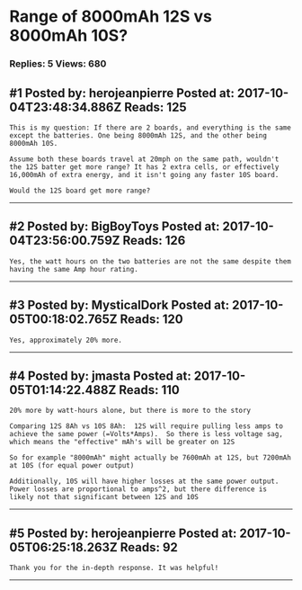 # Range of 8000mAh 12S vs 8000mAh 10S?

### Replies: 5 Views: 680

## \#1 Posted by: herojeanpierre Posted at: 2017-10-04T23:48:34.886Z Reads: 125

```
This is my question: If there are 2 boards, and everything is the same except the batteries. One being 8000mAh 12S, and the other being  8000mAh 10S.

Assume both these boards travel at 20mph on the same path, wouldn't the 12S batter get more range? It has 2 extra cells, or effectively 16,000mAh of extra energy, and it isn't going any faster 10S board. 

Would the 12S board get more range?
```

---
## \#2 Posted by: BigBoyToys Posted at: 2017-10-04T23:56:00.759Z Reads: 126

```
Yes, the watt hours on the two batteries are not the same despite them having the same Amp hour rating.
```

---
## \#3 Posted by: MysticalDork Posted at: 2017-10-05T00:18:02.765Z Reads: 120

```
Yes, approximately 20% more.
```

---
## \#4 Posted by: jmasta Posted at: 2017-10-05T01:14:22.488Z Reads: 110

```
20% more by watt-hours alone, but there is more to the story

Comparing 12S 8Ah vs 10S 8Ah:  12S will require pulling less amps to achieve the same power (=Volts*Amps).  So there is less voltage sag, which means the "effective" mAh's will be greater on 12S

So for example "8000mAh" might actually be 7600mAh at 12S, but 7200mAh at 10S (for equal power output)

Additionally, 10S will have higher losses at the same power output.  Power losses are proportional to amps^2, but there difference is likely not that significant between 12S and 10S
```

---
## \#5 Posted by: herojeanpierre Posted at: 2017-10-05T06:25:18.263Z Reads: 92

```
Thank you for the in-depth response. It was helpful!
```

---
